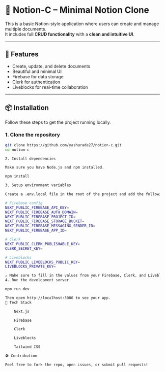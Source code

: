 # 📝 Notion-C – Minimal Notion Clone

This is a basic Notion-style application where users can create and manage multiple documents.  
It includes full **CRUD functionality** with a **clean and intuitive UI**.

---

## 🚀 Features

- Create, update, and delete documents  
- Beautiful and minimal UI  
- Firebase for data storage  
- Clerk for authentication  
- Liveblocks for real-time collaboration

---

## 📦 Installation

Follow these steps to get the project running locally.

### 1. Clone the repository

```bash
git clone https://github.com/yashurade27/notion-c.git
cd notion-c

2. Install dependencies

Make sure you have Node.js and npm installed.

npm install

3. Setup environment variables

Create a .env.local file in the root of the project and add the following:

# Firebase config
NEXT_PUBLIC_FIREBASE_API_KEY=
NEXT_PUBLIC_FIREBASE_AUTH_DOMAIN=
NEXT_PUBLIC_FIREBASE_PROJECT_ID=
NEXT_PUBLIC_FIREBASE_STORAGE_BUCKET=
NEXT_PUBLIC_FIREBASE_MESSAGING_SENDER_ID=
NEXT_PUBLIC_FIREBASE_APP_ID=

# Clerk
NEXT_PUBLIC_CLERK_PUBLISHABLE_KEY=
CLERK_SECRET_KEY=

# Liveblocks
NEXT_PUBLIC_LIVEBLOCKS_PUBLIC_KEY=
LIVEBLOCKS_PRIVATE_KEY=

⚠️ Make sure to fill in the values from your Firebase, Clerk, and Liveblocks accounts.
4. Run the development server

npm run dev

Then open http://localhost:3000 to see your app.
🧱 Tech Stack

    Next.js

    Firebase

    Clerk

    Liveblocks

    Tailwind CSS

🛠️ Contribution

Feel free to fork the repo, open issues, or submit pull requests!
